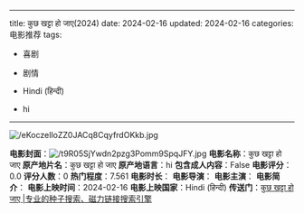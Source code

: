 
---
title: कुछ खट्टा हो जाए(2024)
date: 2024-02-16
updated: 2024-02-16
categories: 电影推荐
tags:

- 喜剧
- 剧情

- Hindi (हिन्दी)
- hi
---

<img src="https://image.tmdb.org/t/p/original/eKoczeIloZZ0JACq8CqyfrdOKkb.jpg" alt="/eKoczeIloZZ0JACq8CqyfrdOKkb.jpg" title="/eKoczeIloZZ0JACq8CqyfrdOKkb.jpg">

**电影封面**：<img src="https://image.tmdb.org/t/p/w200/t9R05SjYwdn2pzg3Pomm9SpqJFY.jpg" alt="/t9R05SjYwdn2pzg3Pomm9SpqJFY.jpg" title="/t9R05SjYwdn2pzg3Pomm9SpqJFY.jpg">
**电影名称**：कुछ खट्टा हो जाए
**原产地片名**：कुछ खट्टा हो जाए
**原产地语言**：hi
**包含成人内容**：False
**电影评分**：0.0
**评分人数**：0
**热门程度**：7.561
**电影时长**：
**电影导演**：
**电影主演**：
**电影简介**：
**电影上映时间**：2024-02-16
**电影上映国家**：Hindi (हिन्दी)
**传送门**：[कुछ खट्टा हो जाए |专业的种子搜索、磁力链接搜索引擎](https://movie.amd794.com:2083/?search=%E0%A4%95%E0%A5%81%E0%A4%9B%20%E0%A4%96%E0%A4%9F%E0%A5%8D%E0%A4%9F%E0%A4%BE%20%E0%A4%B9%E0%A5%8B%20%E0%A4%9C%E0%A4%BE%E0%A4%8F&ordering=&mode=match_phrase&page_size=10&page=1)

